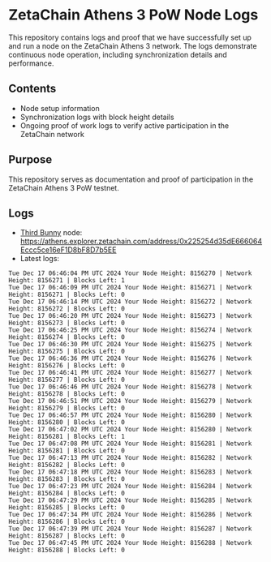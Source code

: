 # ZetaChain Athens 3 PoW Node Logs
This repository contains logs and proof that we have successfully set up and run a node on the ZetaChain Athens 3 network. The logs demonstrate continuous node operation, including synchronization details and performance.

## Contents
- Node setup information
- Synchronization logs with block height details
- Ongoing proof of work logs to verify active participation in the ZetaChain network

## Purpose
This repository serves as documentation and proof of participation in the ZetaChain Athens 3 PoW testnet.

## Logs

- [Third Bunny](https://thirdbunny.xyz/) node: https://athens.explorer.zetachain.com/address/0x225254d35dE666064Eccc5ce16eF1D8bF8D7b5EE
- Latest logs:
```
Tue Dec 17 06:46:04 PM UTC 2024 Your Node Height: 8156270 | Network Height: 8156271 | Blocks Left: 1
Tue Dec 17 06:46:09 PM UTC 2024 Your Node Height: 8156271 | Network Height: 8156271 | Blocks Left: 0
Tue Dec 17 06:46:14 PM UTC 2024 Your Node Height: 8156272 | Network Height: 8156272 | Blocks Left: 0
Tue Dec 17 06:46:20 PM UTC 2024 Your Node Height: 8156273 | Network Height: 8156273 | Blocks Left: 0
Tue Dec 17 06:46:25 PM UTC 2024 Your Node Height: 8156274 | Network Height: 8156274 | Blocks Left: 0
Tue Dec 17 06:46:30 PM UTC 2024 Your Node Height: 8156275 | Network Height: 8156275 | Blocks Left: 0
Tue Dec 17 06:46:36 PM UTC 2024 Your Node Height: 8156276 | Network Height: 8156276 | Blocks Left: 0
Tue Dec 17 06:46:41 PM UTC 2024 Your Node Height: 8156277 | Network Height: 8156277 | Blocks Left: 0
Tue Dec 17 06:46:46 PM UTC 2024 Your Node Height: 8156278 | Network Height: 8156278 | Blocks Left: 0
Tue Dec 17 06:46:51 PM UTC 2024 Your Node Height: 8156279 | Network Height: 8156279 | Blocks Left: 0
Tue Dec 17 06:46:57 PM UTC 2024 Your Node Height: 8156280 | Network Height: 8156280 | Blocks Left: 0
Tue Dec 17 06:47:02 PM UTC 2024 Your Node Height: 8156280 | Network Height: 8156281 | Blocks Left: 1
Tue Dec 17 06:47:08 PM UTC 2024 Your Node Height: 8156281 | Network Height: 8156281 | Blocks Left: 0
Tue Dec 17 06:47:13 PM UTC 2024 Your Node Height: 8156282 | Network Height: 8156282 | Blocks Left: 0
Tue Dec 17 06:47:18 PM UTC 2024 Your Node Height: 8156283 | Network Height: 8156283 | Blocks Left: 0
Tue Dec 17 06:47:23 PM UTC 2024 Your Node Height: 8156284 | Network Height: 8156284 | Blocks Left: 0
Tue Dec 17 06:47:29 PM UTC 2024 Your Node Height: 8156285 | Network Height: 8156285 | Blocks Left: 0
Tue Dec 17 06:47:34 PM UTC 2024 Your Node Height: 8156286 | Network Height: 8156286 | Blocks Left: 0
Tue Dec 17 06:47:39 PM UTC 2024 Your Node Height: 8156287 | Network Height: 8156287 | Blocks Left: 0
Tue Dec 17 06:47:45 PM UTC 2024 Your Node Height: 8156288 | Network Height: 8156288 | Blocks Left: 0
```
